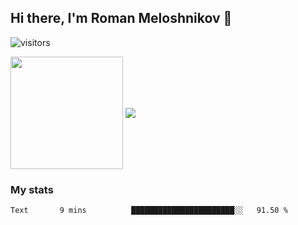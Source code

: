 ## Hi there, I'm Roman Meloshnikov 👋

![visitors](https://visitor-badge.glitch.me/badge?page_id=aldangold.id)

<!--
**Surtt/Surtt** is a ✨ _special_ ✨ repository because its `README.md` (this file) appears on your GitHub profile.

Here are some ideas to get you started:

- 🔭 I’m currently working on ...
- 🌱 I’m currently learning ...
- 👯 I’m looking to collaborate on ...
- 🤔 I’m looking for help with ...
- 💬 Ask me about ...
- 📫 How to reach me: ...
- 😄 Pronouns: ...
- ⚡ Fun fact: ...
-->

<span>
<a>
<img align="center" height="180em" src="https://github-readme-stats.vercel.app/api?username=aldangold&show_icons=true&hide_border=true&&count_private=true&include_all_commits=true" />
</a>
<a href="https://github.com/surtt/github-readme-stats">
<img align="center" src="https://github-readme-stats.vercel.app/api/top-langs/?username=aldangold&layout=compact&hide_border=true" />
</a>
</span>


### My stats
<!--START_SECTION:waka-->
```text
Text       9 mins          ███████████████████████░░   91.50 % 
```
<!--END_SECTION:waka-->

